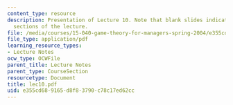 ```yaml
---
content_type: resource
description: Presentation of Lecture 10. Note that blank slides indicate separate
  sections of the lecture.
file: /media/courses/15-040-game-theory-for-managers-spring-2004/e355cd689165d8f83790c78c17ed62cc_lec10.pdf
file_type: application/pdf
learning_resource_types:
- Lecture Notes
ocw_type: OCWFile
parent_title: Lecture Notes
parent_type: CourseSection
resourcetype: Document
title: lec10.pdf
uid: e355cd68-9165-d8f8-3790-c78c17ed62cc
---
```

